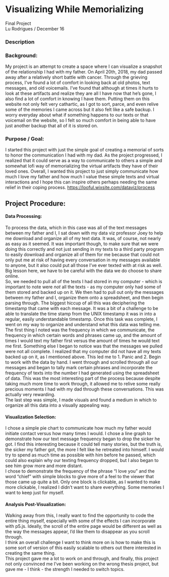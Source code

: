 # Visualizing While Memorializing 
Final Project <br>
Lu Rodrigues / December 16
### Description
### Background:
My project is an attempt to create a space where I can visualize a snapshot of the relationship I had with my father. On April 20th, 2018, my dad passed away after a relatively short battle with cancer. Through the grieving process, I've found a lot of comfort in looking back at old photos, text messages, and old voicemails. I’ve found that although at times it hurts to look at these artifacts and realize they are all I have now that he’s gone, I also find a lot of comfort in knowing I have them. Putting them on this website not only felt very cathartic, as I got to sort, parce, and even relive some of the memories I came across but it also felt like a safe backup. I worry everyday about what if something happens to our texts or that voicemail on the website, so I felt so much comfort in being able to have just another backup that all of it is stored on. 
### Purpose / Goal:
I started this project with just the simple goal of creating a memorial of sorts to honor the communication I had with my dad. As the project progressed, I realized that it could serve as a way to communicate to others a simple and somewhat lofi way of memorializing the virtual artifacts they have of their loved ones. Overall, I wanted this project to just simply communicate how much I love my father and how much I value these simple texts and virtual interactions and I hope this can inspire others perhaps needing the same relief in their coping process. 
https://looful.wixsite.com/dataviz/process
## Project Procedure: 
#### Data Processing:
To process the data, which in this case was all of the text messages between my father and I, I sat down with my data viz professor Joey to help me download and organize all of my text data. It was, of course, not nearly as easy as it seemed. It was important though, to make sure that we were doing this correctly and not just sending in my texts to a third party program to easily download and organize all of them for me because that could not only put me at risk of having every conversation in my messages available to anyone, but it also could put all those I’ve ever texted with at risk as well. Big lesson here, we have to be careful with the data we do choose to share online. <br>
So, we needed to pull all of the texts I had stored in my computer - which is important to note were *not* all the texts - as my computer only had some of them stored and backed up on it. We then had to pull out only the messages between my father and I, organize them onto a spreadsheet, and then begin parsing through. The biggest hiccup of all this was deciphering the timestamp that came with each message. It was a bit of a challenge to be able to translate the time stamp from the UNIX timestamp it was in into a regular, easily understandable timestamp. Once this task was complete, I went on my way to organize and understand what this data was telling me. <br>
The first thing I noted was the frequency in which we communicate, the frequency in which certain words and phrases came up, and the amount of times I would text my father first versus the amount of times he would text me first. Something else I began to notice was that the messages we pulled were not all complete. I realized that my computer did not have all my texts backed up on it, as I mentioned above. This led me to 1. Panic and 2. Begin to work with the data by hand. I went through and scrolled through all our messages and began to tally mark certain phrases and incorporate the frequency of texts into the number I had generated using the spreadsheet of data. This was the most interesting part of the process because despite taking much more time to work through, it allowed me to relive some really precious moments I had with my dad through these conversations. This was actually very rewarding.  <br>
The last step was simple, I made visuals and found a medium in which to organize all this data into a visually appealing way.

#### Visualization Selection:
I chose a simple pie chart to communicate how much my father would initiate contact versus how many times I would. I chose a line graph to demonstrate how our text message frequency began to drop the sicker he got. I find this interesting because it could tell many stories, but the truth is, the sicker my father got, the more I felt like he retreated into himself. I would try to spend as much time as possible with him before he passed, which could also explain why our texting frequency dropped, but I also began to see him grow more and more distant. <br>
I chose to demonstrate the frequency of the phrase “I love you” and the word “chief” with simple blocks to give more of a feel to the viewer that those came up quite a bit. Only one block is clickable, as I wanted to make more clickable, I realized I didn’t want to share everything. Some memories I want to keep just for myself.

#### Analysis Post-Visualization:
Walking away from this, I really want to find the opportunity to code the entire thing myself, especially with some of the effects I can incorporate with p5.js. Ideally, the scroll of the entire page would be different as well as the way the messages appear, I’d like them to disappear as you scroll through. <br>
I think an overall challenge I want to think more on is how to make this is some sort of version of this easily scalable to others out there interested in creating the same thing. <br>
This project gave me a lot to work on and through, and finally, this project not only convinced me I’ve been working on the wrong thesis project, but gave me - I think - the strength I needed to switch topics.
